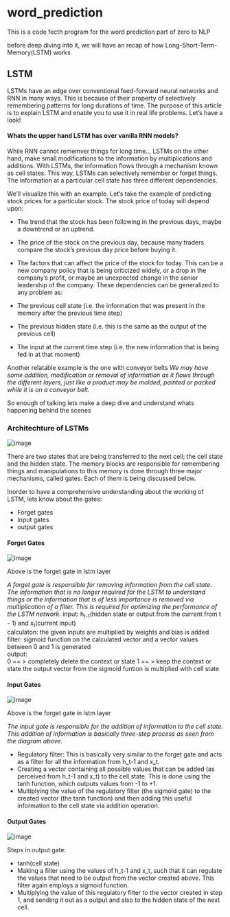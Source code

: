# word_prediction

This  is a code fecth program for the word prediction part of zero to NLP

before deep diving into it, we will have an recap of how Long-Short-Term-Memory(LSTM) works

## LSTM
LSTMs have an edge over conventional feed-forward neural networks and RNN in many ways. This is because of their property of selectively remembering patterns for long durations of time.  The purpose of this article is to explain LSTM and enable you to use it in real life problems.  Let’s have a look!

#### Whats the upper hand LSTM has over vanilla RNN models?

While RNN cannot rememver things for long time.., LSTMs on the other hand, make small modifications to the information by multiplications and additions. With LSTMs, the information flows through a mechanism known as cell states. This way, LSTMs can selectively remember or forget things. The information at a particular cell state has three different dependencies.


We’ll visualize this with an example. Let’s take the example of predicting stock prices for a particular stock. The stock price of today will depend upon:

* The trend that the stock has been following in the previous days, maybe a downtrend or an uptrend.
* The price of the stock on the previous day, because many traders compare the stock’s previous day price before buying it.
* The factors that can affect the price of the stock for today. This can be a new company policy that is being criticized widely, or a drop in the company’s profit, or maybe an unexpected change in the senior leadership of the company.
These dependencies can be generalized to any problem as:

* The previous cell state (i.e. the information that was present in the memory after the previous time step)
* The previous hidden state (i.e. this is the same as the output of the previous cell)
* The input at the current time step (i.e. the new information that is being fed in at that moment)


Another  relatable example is the one with conveyor belts
_We may have some addition, modification or removal of information as it flows through the different layers, just like a product may be molded, painted or packed while it is on a conveyor belt._

So enough of talking lets make a deep dive and understand whats happening behind the scenes


### Architechture of LSTMs
![image](https://user-images.githubusercontent.com/40365028/146511625-eedba2f2-9eaf-4c46-9701-7ce55fbe92c9.png)

  There are two states that are being transferred to the next cell; the cell state and the hidden state. The memory blocks are responsible for remembering things and manipulations to this memory is done through three major mechanisms, called gates. Each of them is being discussed below.

Inorder to have a comprehensive understanding about the working of LSTM, lets know about the gates:
* Forget gates
* Input gates
* output gates

#### Forget Gates

![image](https://user-images.githubusercontent.com/40365028/146531672-5c959b4e-c377-41f7-8708-793e450cf86b.png)

Above is the forget gate in lstm layer

_A forget gate is responsible for removing information from the cell state. The information that is no longer required for the LSTM to understand things or the information that is of less importance is removed via multiplication of a filter. This is required for optimizing the performance of the LSTM network._
input:  h<sub>t-1</sub>(hidden state or output from the current from t - 1) and x<sub>t</sub>(current input)<br/>
calculaton: the given inputs are multiplied by weights and bias is added<br/>
filter: sigmoid function on the calculated vector and a vector values between 0 and 1 is generated<br/>
output: <br/>
0 == > completely delete the context or state
1 == > keep the context or state
the output vector from the sigmoid funtion is multiplied with cell state

#### Input Gates

![image](https://user-images.githubusercontent.com/40365028/146532916-6881e2f0-19ee-4d10-8e4e-646b5c71c523.png)

Above is the forget gate in lstm layer

_The input gate is responsible for the addition of information to the cell state. This addition of information is basically three-step process as seen from the diagram above._

* Regulatory filter: This is basically very similar to the forget gate and acts as a filter for all the information from h_t-1 and x_t.
* Creating a vector containing all possible values that can be added (as perceived from h_t-1 and x_t) to the cell state. This is done using the tanh function, which outputs values from -1 to +1.  
* Multiplying the value of the regulatory filter (the sigmoid gate) to the created vector (the tanh function) and then adding this useful information to the cell state via addition operation.

#### Output Gates

![image](https://user-images.githubusercontent.com/40365028/146535506-769e0aa3-4648-4a8e-93fe-b7c30db051ac.png)

Steps in output gate:
* tanh(cell state)
* Making a filter using the values of h_t-1 and x_t, such that it can regulate the values that need to be output from the vector created above. This filter again employs a sigmoid function.
* Multiplying the value of this regulatory filter to the vector created in step 1, and sending it out as a output and also to the hidden state of the next cell.



